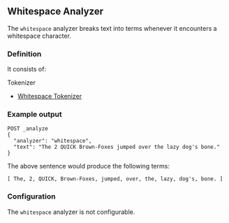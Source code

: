 ## Whitespace Analyzer

The `whitespace` analyzer breaks text into terms whenever it encounters a whitespace character.

### Definition

It consists of:

Tokenizer 
    

  * [Whitespace Tokenizer](analysis-whitespace-tokenizer.html "Whitespace Tokenizer")



### Example output
    
    
    POST _analyze
    {
      "analyzer": "whitespace",
      "text": "The 2 QUICK Brown-Foxes jumped over the lazy dog's bone."
    }

The above sentence would produce the following terms:
    
    
    [ The, 2, QUICK, Brown-Foxes, jumped, over, the, lazy, dog's, bone. ]

### Configuration

The `whitespace` analyzer is not configurable.
